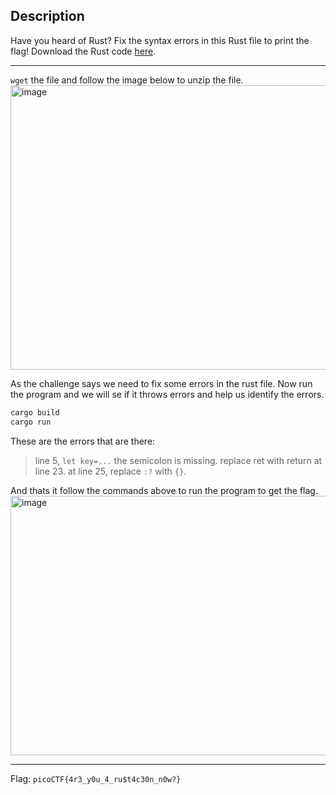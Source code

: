 ## Description
Have you heard of Rust? Fix the syntax errors in this Rust file to print the flag! 
Download the Rust code [here](https://challenge-files.picoctf.net/c_verbal_sleep/3f0e13f541928f420d9c8c96b06d4dbf7b2fa18b15adbd457108e8c80a1f5883/fixme1.tar.gz). 

---
`wget` the file and follow the image below to unzip the file.<br>
<img width="1012" height="455" alt="image" src="https://github.com/user-attachments/assets/9d516377-771b-4182-882e-c99612526c18" /><br>

As the challenge says we need to fix some errors in the rust file. Now run the program and we will se if it throws errors and help us identify
the errors.
```bash
cargo build
cargo run
```
These are the errors that are there:
> line 5, `let key=...` the semicolon is missing.
> replace ret with return at line 23.
> at line 25, replace `:?` with `{}`.

And thats it follow the commands above to run the program to get the flag.<br>
<img width="762" height="415" alt="image" src="https://github.com/user-attachments/assets/eef31e77-d0d1-4b46-9194-ed4866af889b" /><br>

---
Flag: `picoCTF{4r3_y0u_4_ru$t4c30n_n0w?}`
